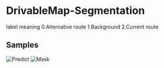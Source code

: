 # DrivableMap-Segmentation

label meaning
0.Alternative route 1.Background 2.Current route

Samples
--------
![Predict](https://user-images.githubusercontent.com/52787702/76521440-31bd6300-64a8-11ea-8d41-e40598552d01.gif)
![Mask](https://user-images.githubusercontent.com/52787702/76521187-a643d200-64a7-11ea-891b-2702ace46524.gif)
